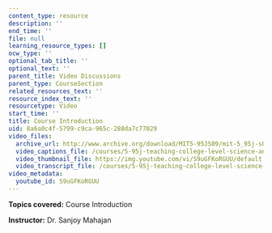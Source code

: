 ```yaml
---
content_type: resource
description: ''
end_time: ''
file: null
learning_resource_types: []
ocw_type: ''
optional_tab_title: ''
optional_text: ''
parent_title: Video Discussions
parent_type: CourseSection
related_resources_text: ''
resource_index_text: ''
resourcetype: Video
start_time: ''
title: Course Introduction
uid: 8a6a0c4f-5799-c9ca-965c-288da7c77029
video_files:
  archive_url: http://www.archive.org/download/MIT5-95JS09/mit-5_95j-s09-intro_300k_pano.mp4
  video_captions_file: /courses/5-95j-teaching-college-level-science-and-engineering-spring-2009/9f26e9eb0c7b543690d46dd79d51e653_S9uGFKoRGUU.vtt
  video_thumbnail_file: https://img.youtube.com/vi/S9uGFKoRGUU/default.jpg
  video_transcript_file: /courses/5-95j-teaching-college-level-science-and-engineering-spring-2009/61f24314add9e296966020ba4a262825_S9uGFKoRGUU.pdf
video_metadata:
  youtube_id: S9uGFKoRGUU
---
```


**Topics covered:** Course Introduction

**Instructor:** Dr. Sanjoy Mahajan



